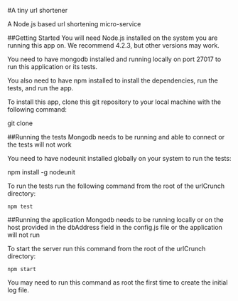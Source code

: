 #A tiny url shortener

A Node.js based url shortening micro-service

##Getting Started
You will need Node.js installed on the system you are running this app on. We recommend 4.2.3, but other versions may work.

You need to have mongodb installed and running locally on port 27017 to run this application or its tests.

You also need to have npm installed to install the dependencies, run the tests, and run the app.

To install this app, clone this git repository to your local machine with the following command:

git clone



##Running the tests
Mongodb needs to be running and able to connect or the tests will not work

You need to have nodeunit installed globally on your system to run the tests:

npm install -g nodeunit

To run the tests run the following command from the root of the urlCrunch directory:

    npm test

##Running the application
Mongodb needs to be running locally or on the host provided in the dbAddress field in the config.js file or the application will not run

To start the server run this command from the root of the urlCrunch directory:

    npm start

You may need to run this command as root the first time to create the initial log file.
